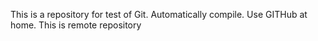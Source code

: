 This is a repository for test of Git.
Automatically compile.
Use GITHub at home.
This is remote repository
